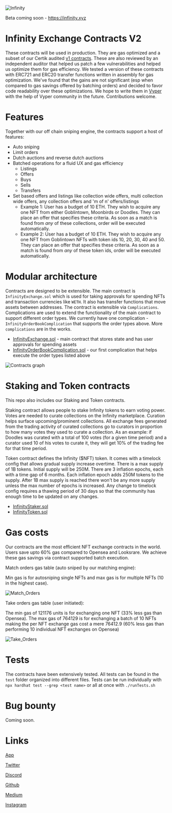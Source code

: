 ![Infinity](./static/infinitySmallerLogo.png)

Beta coming soon - https://infinity.xyz

# Infinity Exchange Contracts V2

These contracts will be used in production. They are gas optimized and a subset of our Certik audited [v1 contracts](https://github.com/infinitydotxyz/exchange-contracts-v1). These are also reviewed by an independent auditor that helped us patch a few vulnerabilities and helped us optimize them for gas efficiency. We tested a version of these contracts with ERC721 and ERC20 transfer functions written in assembly for gas optimization. We've found that the gains are not significant (esp when compared to gas savings offered by batching orders) and decided to favor code readability over these optimizations. We hope to write them in [Vyper](https://vyper.readthedocs.io/en/stable/) with the help of Vyper community in the future. Contributions welcome.

# Features

Together with our off chain sniping engine, the contracts support a host of features:

- Auto sniping
- Limit orders
- Dutch auctions and reverse dutch auctions
- Batched operations for a fluid UX and gas efficiency
  - Listings
  - Offers
  - Buys
  - Sells
  - Transfers
- Set based offers and listings like collection wide offers, multi collection wide offers, any collection offers and 'm of n' offers/listings
  - Example 1: User has a budget of 10 ETH. They wish to acquire any one NFT from either Goblintown, Moonbirds or Doodles. They can place an offer that specifies these criteria. As soon as a match is found from _any_ of these collections, order will be executed automatically.
  - Example 2: User has a budget of 10 ETH. They wish to acquire any one NFT from Goblintown NFTs with token ids 10, 20, 30, 40 and 50. They can place an offer that specifies these criteria. As soon as a match is found from _any_ of these token ids, order will be executed automatically.

# Modular architecture

Contracts are designed to be extensible. The main contract is `InfinityExchange.sol` which is used for taking approvals for spending NFTs and transaction currencies like `WETH`. It also has transfer functions that move assets between addresses. The contract is extensible via `Complications`. Complications are used to extend the functionality of the main contract to support different order types. We currently have one complication - `InfinityOrderBookComplication` that supports the order types above. More `complications` are in the works.

- [InfinityExchange.sol](./contracts/core/InfinityExchange.sol) - main contract that stores state and has user approvals for spending assets
- [InfinityOrderBookComplication.sol](./contracts/core/InfinityOrderBookComplication.sol) - our first complication that helps execute the order types listed above

![Contracts graph](./static/contractGraph.svg?sanitize-true)

# Staking and Token contracts

This repo also includes our Staking and Token contracts.

Staking contract allows people to stake Infinity tokens to earn voting power. Votes are needed to curate collections on the Infinity marketplace. Curation helps surface upcoming/prominent collections. All exchange fees generated from the trading activity of curated collections go to curators in proportion to how many votes they used to curate a collection. As an example: if Doodles was curated with a total of 100 votes (for a given time period) and a curator used 10 of his votes to curate it, they will get 10% of the trading fee for that time period.

Token contract defines the Infinity ($NFT) token. It comes with a timelock config that allows gradual supply increase overtime. There is a max supply of 1B tokens. Initial supply will be 250M. There are 3 inflation epochs, each with a time gap of 6 months. Each inflation epoch adds 250M tokens to the supply. After 1B max supply is reached there won't be any more supply unless the max number of epochs is increased. Any change to timelock config requires a thawing period of 30 days so that the community has enough time to be updated on any changes.

- [InfinityStaker.sol](./contracts/staking/InfinityStaker.sol)
- [InfinityToken.sol](./contracts/token/InfinityToken.sol)

# Gas costs

Our contracts are the most efficient NFT exchange contracts in the world. Users save upto 60% gas compared to Opensea and Looksrare. We achieve these gas savings via contract supported batch execution.

Match orders gas table (auto sniped by our matching engine):

Min gas is for autosniping single NFTs and max gas is for multiple NFTs (10 in the highest case). 

![Match_Orders](./static/matchOrdersGas.png)

Take orders gas table (user initiated):

The min gas of 121176 units is for exchanging one NFT (33% less gas than Opensea). The max gas of 764129 is for exchanging a batch of 10 NFTs making the per NFT exchange gas cost a mere 76412.9 (60% less gas than performing 10 individual NFT exchanges on Opensea)

![Take_Orders](./static/takeOrdersGas.png)

# Tests

The contracts have been extensively tested. All tests can be found in the `test` folder organized into different files. Tests can be run individually with `npx hardhat test --grep <test name>` or all at once with `./runTests.sh`

# Bug bounty

Coming soon.

# Links

[App](https://infinity.xyz)

[Twitter](https://twitter.com/infinitydotxyz)

[Discord](https://discord.gg/invite/infinitydotxyz)

[Github](https://github.com/infinitydotxyz)

[Medium](https://medium.com/@infinitydotxyz)

[Instagram](https://instagram.com/infinitydotxyz)
